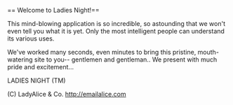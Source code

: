 == Welcome to Ladies Night!==

This mind-blowing application is so incredible, so astounding that we won't even tell you what it is yet. Only the most intelligent people can understand its various uses. 

We've worked many seconds, even minutes to bring this pristine, mouth-watering site to you-- gentlemen and gentleman.. We present with much pride and excitement...

LADIES NIGHT (TM)

(C) LadyAlice & Co. http://emailalice.com

